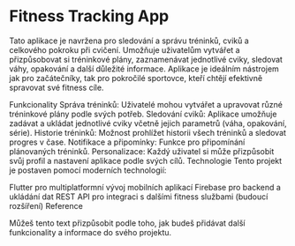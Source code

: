 # Fitness Tracking App
Tato aplikace je navržena pro sledování a správu tréninků, cviků a celkového pokroku při cvičení. Umožňuje uživatelům vytvářet a přizpůsobovat si tréninkové plány, zaznamenávat jednotlivé cviky, sledovat váhy, opakování a další důležité informace. Aplikace je ideálním nástrojem jak pro začátečníky, tak pro pokročilé sportovce, kteří chtějí efektivně spravovat své fitness cíle.

Funkcionality
Správa tréninků: Uživatelé mohou vytvářet a upravovat různé tréninkové plány podle svých potřeb.
Sledování cviků: Aplikace umožňuje zadávat a ukládat jednotlivé cviky včetně jejich parametrů (váha, opakování, série).
Historie tréninků: Možnost prohlížet historii všech tréninků a sledovat progres v čase.
Notifikace a připomínky: Funkce pro připomínání plánovaných tréninků.
Personalizace: Každý uživatel si může přizpůsobit svůj profil a nastavení aplikace podle svých cílů.
Technologie
Tento projekt je postaven pomocí moderních technologií:

Flutter pro multiplatformní vývoj mobilních aplikací
Firebase pro backend a ukládání dat
REST API pro integraci s dalšími fitness službami (budoucí rozšíření)
Reference
<!-- Tady můžeš postupně přidávat odkazy na zdroje a dokumentaci, které budou součástí projektu -->
Můžeš tento text přizpůsobit podle toho, jak budeš přidávat další funkcionality a informace do svého projektu.
